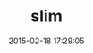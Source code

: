 ---
layout: post
title:  "slim"
repo:   "slim-template/slim"
date:   2015-02-18 17:29:05
gemurl: http://slim-lang.com/
---